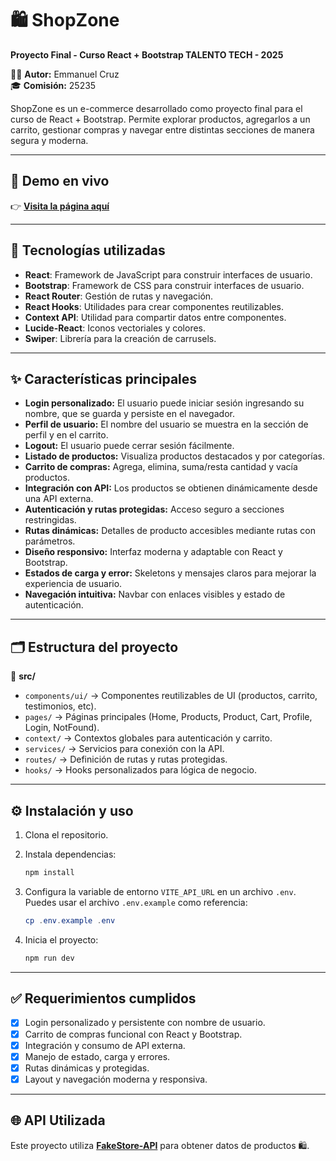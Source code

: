 # 🛍️ ShopZone

**Proyecto Final - Curso React + Bootstrap TALENTO TECH - 2025**

👨‍💻 **Autor:** Emmanuel Cruz  
🎓 **Comisión:** 25235

ShopZone es un e-commerce desarrollado como proyecto final para el curso de React + Bootstrap. Permite explorar productos, agregarlos a un carrito, gestionar compras y navegar entre distintas secciones de manera segura y moderna.

---

## 🚀 Demo en vivo

👉 [**Visita la página aquí**](https://shop-zone-ecommerce.vercel.app/)

---

## 🧰 Tecnologías utilizadas

* **React**: Framework de JavaScript para construir interfaces de usuario.
* **Bootstrap**: Framework de CSS para construir interfaces de usuario.
* **React Router**: Gestión de rutas y navegación.
* **React Hooks**: Utilidades para crear componentes reutilizables.
* **Context API**: Utilidad para compartir datos entre componentes.
* **Lucide-React**: Iconos vectoriales y colores.
* **Swiper**: Librería para la creación de carrusels.

---

## ✨ Características principales

* **Login personalizado:** El usuario puede iniciar sesión ingresando su nombre, que se guarda y persiste en el navegador.
* **Perfil de usuario:** El nombre del usuario se muestra en la sección de perfil y en el carrito.
* **Logout:** El usuario puede cerrar sesión fácilmente.
* **Listado de productos:** Visualiza productos destacados y por categorías.
* **Carrito de compras:** Agrega, elimina, suma/resta cantidad y vacía productos.
* **Integración con API:** Los productos se obtienen dinámicamente desde una API externa.
* **Autenticación y rutas protegidas:** Acceso seguro a secciones restringidas.
* **Rutas dinámicas:** Detalles de producto accesibles mediante rutas con parámetros.
* **Diseño responsivo:** Interfaz moderna y adaptable con React y Bootstrap.
* **Estados de carga y error:** Skeletons y mensajes claros para mejorar la experiencia de usuario.
* **Navegación intuitiva:** Navbar con enlaces visibles y estado de autenticación.

---

## 🗂️ Estructura del proyecto

📁 **src/**

* `components/ui/` → Componentes reutilizables de UI (productos, carrito, testimonios, etc).
* `pages/` → Páginas principales (Home, Products, Product, Cart, Profile, Login, NotFound).
* `context/` → Contextos globales para autenticación y carrito.
* `services/` → Servicios para conexión con la API.
* `routes/` → Definición de rutas y rutas protegidas.
* `hooks/` → Hooks personalizados para lógica de negocio.

---

## ⚙️ Instalación y uso

1. Clona el repositorio.
2. Instala dependencias:

   ```powershell
   npm install
   ```
3. Configura la variable de entorno `VITE_API_URL` en un archivo `.env`. Puedes usar el archivo `.env.example` como referencia:

   ```powershell
   cp .env.example .env
   ```
4. Inicia el proyecto:

   ```powershell
   npm run dev
   ```

---

## ✅ Requerimientos cumplidos

* [x] Login personalizado y persistente con nombre de usuario.
* [x] Carrito de compras funcional con React y Bootstrap.
* [x] Integración y consumo de API externa.
* [x] Manejo de estado, carga y errores.
* [x] Rutas dinámicas y protegidas.
* [x] Layout y navegación moderna y responsiva.

---

## 🌐 API Utilizada

Este proyecto utiliza [**FakeStore-API**](https://fakestoreapi.com/) para obtener datos de productos 🛍️.
